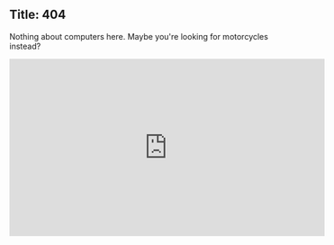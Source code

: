 Title: 404
---
Nothing about computers here.  Maybe you're looking for motorcycles instead?
<iframe width="560" height="315" src="https://www.youtube.com/embed/MoBAS77G4Pg?start=38" frameborder="0" allow="accelerometer; autoplay; encrypted-media; gyroscope; picture-in-picture" allowfullscreen></iframe>